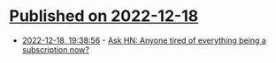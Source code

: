 # [Published on 2022-12-18](index.md)

* [2022-12-18, 19:38:56](https://news.ycombinator.com/item?id=34041962) - [Ask HN: Anyone tired of everything being a subscription now?](https://news.ycombinator.com/item?id=34041962)
